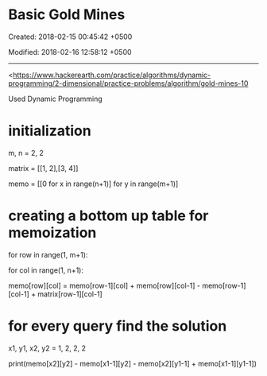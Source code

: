 # Basic Gold Mines

Created: 2018-02-15 00:45:42 +0500

Modified: 2018-02-16 12:58:12 +0500

---

<https://www.hackerearth.com/practice/algorithms/dynamic-programming/2-dimensional/practice-problems/algorithm/gold-mines-10



Used Dynamic Programming



# initialization

m, n = 2, 2

matrix = [[1, 2],[3, 4]]

memo = [[0 for x in range(n+1)] for y in range(m+1)]



# creating a bottom up table for memoization

for row in range(1, m+1):

for col in range(1, n+1):

memo[row][col] = memo[row-1][col] + memo[row][col-1] - memo[row-1][col-1] + matrix[row-1][col-1]



# for every query find the solution

x1, y1, x2, y2 = 1, 2, 2, 2

print(memo[x2][y2] - memo[x1-1][y2] - memo[x2][y1-1] + memo[x1-1][y1-1])


